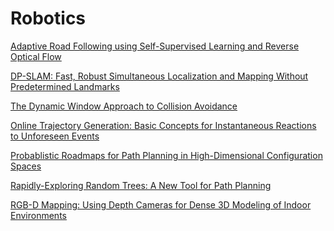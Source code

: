 Robotics
====

[Adaptive Road Following using Self-Supervised Learning and Reverse Optical Flow](http://www.roboticsproceedings.org/rss01/p36.pdf)

[DP-SLAM: Fast, Robust Simultaneous Localization and Mapping Without Predetermined Landmarks](http://people.ee.duke.edu/~lcarin/Lihan4.21.06a.pdf)

[The Dynamic Window Approach to Collision Avoidance](http://www.cs.washington.edu/node/4749)

[Online Trajectory Generation: Basic Concepts for Instantaneous Reactions to Unforeseen Events](http://ieeexplore.ieee.org/xpl/freeabs_all.jsp?arnumber=5350749)

[Probablistic Roadmaps for Path Planning in High-Dimensional Configuration Spaces](http://www.kavrakilab.org/sites/default/files/kavraki1996prm-high-dim-conf.pdf)

[Rapidly-Exploring Random Trees: A New Tool for Path Planning](http://msl.cs.uiuc.edu/~lavalle/papers/Lav98c.pdf)

[RGB-D Mapping: Using Depth Cameras for Dense 3D Modeling of Indoor Environments](http://www.cs.washington.edu/robotics/postscripts/3d-mapping-iser-10-final.pdf)